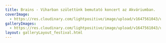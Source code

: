 ```yaml
---
title: Brains - Viharban születtünk bemutató koncert az Akváriumban.
coverImage:
  - https://res.cloudinary.com/lightpositive/image/upload/v1647561043/uploads/Brains%20-%20Viharban%20sz%C3%BClett%C3%BCnk%20bemutat%C3%B3%20koncert%20az%20Akv%C3%A1riumban./Brains.jpg
galleryImages: 
  - https://res.cloudinary.com/lightpositive/image/upload/v1647561043/uploads/Brains%20-%20Viharban%20sz%C3%BClett%C3%BCnk%20bemutat%C3%B3%20koncert%20az%20Akv%C3%A1riumban./Brains.jpg
layout: galleryLayout_festival.html
---
```

